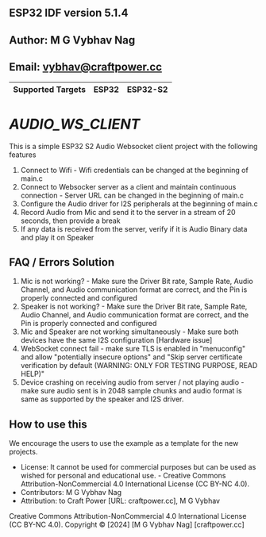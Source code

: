 ## ESP32 IDF version 5.1.4
## Author: M G Vybhav Nag
## Email: vybhav@craftpower.cc

| Supported Targets | ESP32 | ESP32-S2 |
| ----------------- | ----- | -------- |

# _AUDIO_WS_CLIENT_
This is a simple ESP32 S2 Audio Websocket client project with the following features
1. Connect to Wifi - Wifi credentials can be changed at the beginning of main.c
2. Connect to Websocker server as a client and maintain continuous connection - Server URL can be changed in the beginning of main.c
3. Configure the Audio driver for I2S peripherals at the beginning of main.c
4. Record Audio from Mic and send it to the server in a stream of 20 seconds, then provide a break
5. If any data is received from the server, verify if it is Audio Binary data and play it on Speaker

## FAQ / Errors Solution
1. Mic is not working? - Make sure the Driver Bit rate, Sample Rate, Audio Channel, and Audio communication format are correct, and the Pin is properly connected and configured
2. Speaker is not working? - Make sure the Driver Bit rate, Sample Rate, Audio Channel, and Audio communication format are correct, and the Pin is properly connected and configured
3. Mic and Speaker are not working simultaneously - Make sure both devices have the same I2S configuration [Hardware issue]
4. WebSocket connect fail - make sure TLS is enabled in "menuconfig" and allow "potentially insecure options" and "Skip server certificate verification by default (WARNING: ONLY FOR TESTING PURPOSE, READ HELP)"
5. Device crashing on receiving audio from server / not playing audio - make sure audio sent is in 2048 sample chunks and audio format is same as supported by the speaker and I2S driver.


## How to use this
We encourage the users to use the example as a template for the new projects.
- License: It cannot be used for commercial purposes but can be used as wished for personal and educational use. - Creative Commons Attribution-NonCommercial 4.0 International License (CC BY-NC 4.0).
- Contributors: M G Vybhav Nag
- Attribution: to Craft Power [URL: craftpower.cc], M G Vybhav

Creative Commons Attribution-NonCommercial 4.0 International License (CC BY-NC 4.0).
Copyright © [2024] [M G Vybhav Nag] [craftpower.cc]
